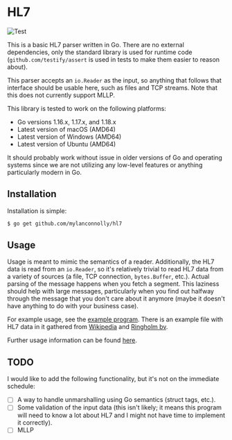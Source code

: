 # HL7

![Test](https://github.com/mylanconnolly/hl7/workflows/Test/badge.svg)

This is a basic HL7 parser written in Go. There are no external dependencies,
only the standard library is used for runtime code (`github.com/testify/assert`
is used in tests to make them easier to reason about).

This parser accepts an `io.Reader` as the input, so anything that follows that
interface should be usable here, such as files and TCP streams. Note that this
does not currently support MLLP.

This library is tested to work on the following platforms:

- Go versions 1.16.x, 1.17.x, and 1.18.x
- Latest version of macOS (AMD64)
- Latest version of Windows (AMD64)
- Latest version of Ubuntu (AMD64)

It should probably work without issue in older versions of Go and operating
systems since we are not utilizing any low-level features or anything
particularly modern in Go.

## Installation

Installation is simple:

```bash
$ go get github.com/mylanconnolly/hl7
```

## Usage

Usage is meant to mimic the semantics of a reader. Additionally, the HL7 data
is read from an `io.Reader`, so it's relatively trivial to read HL7 data from
a variety of sources (a file, TCP connection, `bytes.Buffer`, etc.). Actual
parsing of the message happens when you fetch a segment. This laziness should
help with large messages, particularly when you find out halfway through the
message that you don't care about it anymore (maybe it doesn't have anything
to do with your business case).

For example usage, see the [example program](example/main.go). There is an
example file with HL7 data in it gathered from
[Wikipedia](https://en.wikipedia.org/wiki/Health_Level_7) and
[Ringholm bv](http://www.ringholm.com/docs/04300_en.htm).

Further usage information can be found
[here](https://pkg.go.dev/github.com/mylanconnolly/hl7).

## TODO

I would like to add the following functionality, but it's not on the immediate
schedule:

- [ ] A way to handle unmarshalling using Go semantics (struct tags, etc.).
- [ ] Some validation of the input data (this isn't likely; it means this
      program will need to know a lot about HL7 and I might not have time to
      implement it correctly).
- [ ] MLLP
